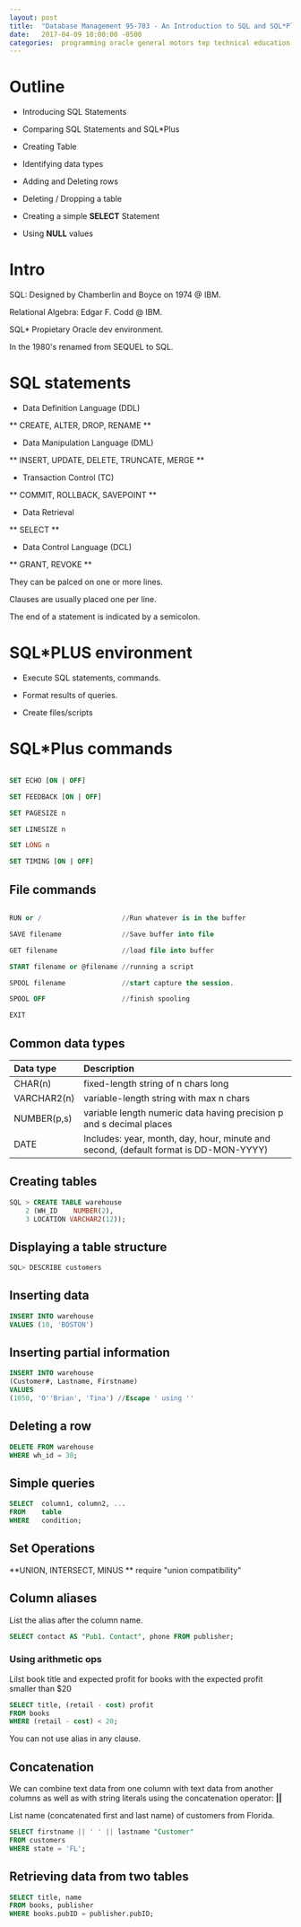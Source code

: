 ```yaml
---
layout: post
title:  "Database Management 95-703 - An Introduction to SQL and SQL*Plus"
date:   2017-04-09 10:00:00 -0500
categories:  programming oracle general motors tep technical education program sql database db casteel Oracle 11g
---
```



# Outline

- Introducing SQL Statements

- Comparing SQL Statements and SQL*Plus

- Creating Table

- Identifying data types

- Adding and Deleting rows

- Deleting / Dropping a table

- Creating a simple **SELECT** Statement

- Using **NULL** values

# Intro

SQL: Designed by Chamberlin and Boyce on 1974 @ IBM.

Relational Algebra: Edgar F. Codd @ IBM.

SQL* Propietary Oracle dev environment.

In the 1980's renamed from SEQUEL to SQL.

# SQL statements

- Data Definition Language (DDL)

** CREATE, ALTER, DROP, RENAME **

- Data Manipulation Language (DML)

** INSERT, UPDATE, DELETE, TRUNCATE, MERGE **

- Transaction Control (TC)

** COMMIT, ROLLBACK, SAVEPOINT **

- Data Retrieval

** SELECT **

- Data Control Language (DCL)

** GRANT, REVOKE **

They can be palced on one or more lines.

Clauses are usually placed one per line.

The end of a statement is indicated by a semicolon.

# SQL*PLUS environment

- Execute SQL statements, commands.

- Format results of queries.

- Create files/scripts

# SQL*Plus commands

```sql

SET ECHO [ON | OFF]

SET FEEDBACK [ON | OFF]

SET PAGESIZE n

SET LINESIZE n

SET LONG n

SET TIMING [ON | OFF]

```

## File commands


```sql

RUN or /                    //Run whatever is in the buffer

SAVE filename               //Save buffer into file

GET filename                //load file into buffer

START filename or @filename //running a script

SPOOL filename              //start capture the session.

SPOOL OFF                   //finish spooling

EXIT

```

## Common data types

| Data type     | Description  |
| :-------------|:-------------|
| CHAR(n)       | fixed-length string of n chars long|
| VARCHAR2(n)   | variable-length string with max n chars     |
| NUMBER(p,s)   | variable length numeric data having precision p and s decimal places |
| DATE          | Includes: year, month, day, hour, minute and second, (default format is DD-MON-YYYY) |

## Creating tables

```sql
SQL > CREATE TABLE warehouse
    2 (WH_ID    NUMBER(2),
    3 LOCATION VARCHAR2(12));
```

## Displaying a table structure

```sql
SQL> DESCRIBE customers
```

## Inserting data

```sql
INSERT INTO warehouse
VALUES (10, 'BOSTON')
```

## Inserting partial information

```sql
INSERT INTO warehouse
(Customer#, Lastname, Firstname)
VALUES
(1050, 'O''Brian', 'Tina') //Escape ' using ''
```
## Deleting a row

```sql
DELETE FROM warehouse
WHERE wh_id = 30;
```

## Simple queries

```sql
SELECT  column1, column2, ...
FROM    table
WHERE   condition;
```

## Set Operations

**UNION, INTERSECT, MINUS ** require "union compatibility"

## Column aliases

List the alias after the column name.

```sql
SELECT contact AS "Pub1. Contact", phone FROM publisher;
```

### Using arithmetic ops

Lilst book title and expected profit for books with the expected profit smaller than $20

```sql
SELECT title, (retail - cost) profit
FROM books
WHERE (retail - cost) < 20;
```
You can not use alias in any clause.

## Concatenation

We can combine text data from one column with text data from another columns as well as with string
literals using the concatenation operator: **||**

List name (concatenated first and last name) of customers from Florida.

```sql
SELECT firstname || ' ' || lastname "Customer"
FROM customers
WHERE state = 'FL';
```

## Retrieving data from two tables

```sql
SELECT title, name
FROM books, publisher
WHERE books.pubID = publisher.pubID;
```
